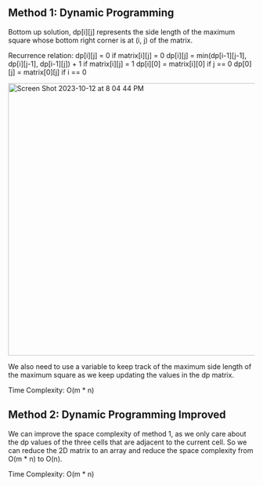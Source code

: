 ## Method 1: Dynamic Programming

Bottom up solution, dp[i][j] represents the side length of the maximum square whose bottom right corner is at (i, j) of the matrix.

Recurrence relation: 
dp[i][j] = 0 if matrix[i][j] = 0
dp[i][j] = min(dp[i-1][j-1], dp[i][j-1], dp[i-1][j]) + 1 if matrix[i][j] = 1
dp[i][0] = matrix[i][0] if j == 0 
dp[0][j] = matrix[0][j] if i == 0 

<img width="555" alt="Screen Shot 2023-10-12 at 8 04 44 PM" src="https://github.com/MaiJi97/Leetcode/assets/106039830/532c9a52-fc27-4b32-8a50-fad3f96cf8ec.png">

We also need to use a variable to keep track of the maximum side length of the maximum square as we keep updating the values in the dp matrix.

Time Complexity: O(m * n)

## Method 2: Dynamic Programming Improved 

We can improve the space complexity of method 1, as we only care about the dp values of the three cells that are adjacent to the current cell. So we can reduce the 
2D matrix to an array and reduce the space complexity from O(m * n) to O(n).

Time Complexity: O(m * n)
